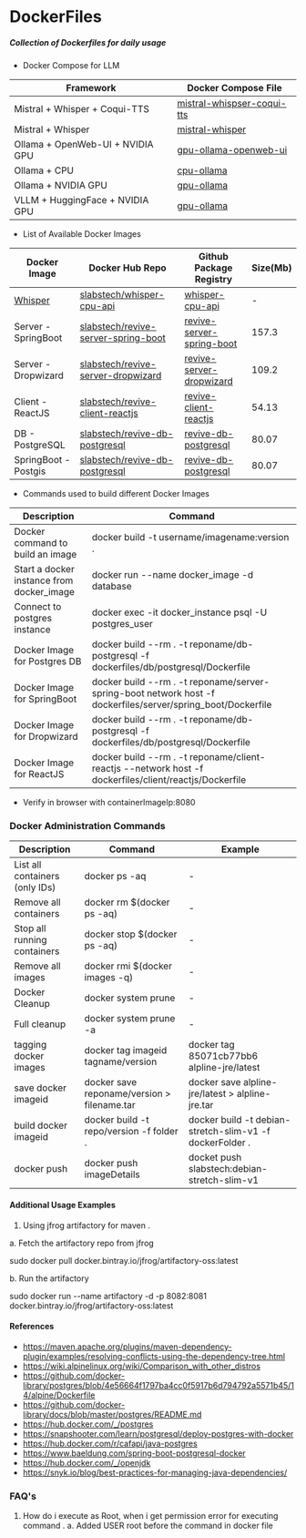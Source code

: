 # DockerFiles
##### Collection of Dockerfiles for daily usage

* Docker Compose for LLM

| Framework  | Docker Compose File |
|----------------------|------------------------------------|
| Mistral + Whisper + Coqui-TTS | [mistral-whispser-coqui-tts](docker_compose_files/llm/mistral-whisper-coqui-tts.yml) | 
| Mistral + Whisper  | [mistral-whisper](docker_compose_files/llm/mistral-whisper.yml) | 
| Ollama + OpenWeb-UI + NVIDIA GPU  | [gpu-ollama-openweb-ui](docker_compose_files/llm/gpu-ollama-openweb-ui.yml) | 
| Ollama + CPU  | [cpu-ollama](docker_compose_files/llm/cpu-ollama.yml) | 
| Ollama + NVIDIA GPU  | [gpu-ollama](docker_compose_files/llm/gpu-ollama.yml) | 
| VLLM + HuggingFace + NVIDIA GPU  | [gpu-ollama](docker_compose_files/llm/gpu-vllm.yml) | 



* List of Available Docker Images

| Docker Image         | Docker Hub Repo                                                                                     | Github Package Registry                                                                                       | Size(Mb) |
|----------------------|-----------------------------------------------------------------------------------------------------|---------------------------------------------------------------------------------------------------------------|----------|
| [Whisper](dockerfiles/llm/Whisper-Dockerfile)  | [slabstech/whisper-cpu-api](https://hub.docker.com/r/slabstech/revive-server-spring-boot) | [whisper-cpu-api](https://github.com/sachinsshetty/revive/pkgs/container/revive-server-spring-boot) | -    |
| Server - SpringBoot  | [slabstech/revive-server-spring-boot](https://hub.docker.com/r/slabstech/revive-server-spring-boot) | [revive-server-spring-boot](https://github.com/sachinsshetty/revive/pkgs/container/revive-server-spring-boot) | 157.3    |
| Server - Dropwizard  | [slabstech/revive-server-dropwizard](https://hub.docker.com/r/slabstech/revive-server-dropwizard)   | [revive-server-dropwizard](https://github.com/sachinsshetty/revive/pkgs/container/revive-server-dropwizard)   | 109.2    |
| Client - ReactJS     | [slabstech/revive-client-reactjs](https://hub.docker.com/r/slabstech/revive-client-reactjs)         | [revive-client-reactjs](https://github.com/sachinsshetty/revive/pkgs/container/revive-client-reactjs)         | 54.13    |
| DB - PostgreSQL      | [slabstech/revive-db-postgresql](https://hub.docker.com/r/slabstech/revive-db-postgresql)           | [revive-db-postgresql](https://github.com/sachinsshetty/revive/pkgs/container/revive-db-postgresql)           | 80.07    |
| SpringBoot - Postgis | [slabstech/revive-db-postgresql](https://hub.docker.com/r/slabstech/revive-db-postgresql)           | [revive-db-postgresql](https://github.com/sachinsshetty/revive/pkgs/container/revive-db-postgresql)           | 80.07    |


* Commands used to build different Docker Images

| Description                               | Command                                                                                                      |
|-------------------------------------------|--------------------------------------------------------------------------------------------------------------|
| Docker command to build an image          | docker build -t username/imagename:version .                                                                 |
| Start a docker instance from docker_image | docker run --name docker_image -d database                                                                   |
| Connect to postgres instance              | docker exec -it docker_instance psql -U postgres_user                                                        |
| Docker Image for Postgres DB              | docker build --rm . -t reponame/db-postgresql -f dockerfiles/db/postgresql/Dockerfile                        |
| Docker Image for SpringBoot               | docker build --rm . -t reponame/server-spring-boot network host -f dockerfiles/server/spring_boot/Dockerfile |
| Docker Image for Dropwizard               | docker build --rm . -t reponame/db-postgresql -f dockerfiles/db/postgresql/Dockerfile                        |
| Docker Image for ReactJS                  | docker build --rm . -t reponame/client-reactjs --network host -f dockerfiles/client/reactjs/Dockerfile       |


* Verify in browser with containerImageIp:8080



### Docker Administration Commands

| Description                    | Command                                     | Example                                                   |
|--------------------------------|---------------------------------------------|-----------------------------------------------------------|
| List all containers (only IDs) | docker ps -aq                               | -                                                         |
| Remove all containers          | docker rm $(docker ps -aq)                  | -                                                         |
| Stop all running containers    | docker stop $(docker ps -aq)                | -                                                         |
| Remove all images              | docker rmi $(docker images -q)              | -                                                         |
| Docker Cleanup                 | docker system prune                         | -                                                         |
| Full cleanup                   | docker system prune -a                      | -                                                         |
| tagging docker images          | docker tag imageid tagname/version          | docker tag 85071cb77bb6 alpline-jre/latest                |
| save docker imageid            | docker save reponame/version > filename.tar | docker save alpline-jre/latest > alpline-jre.tar          |
| build docker imageid           | docker build -t repo/version -f folder .    | docker build -t debian-stretch-slim-v1  -f dockerFolder . |
| docker push                    | docker push imageDetails                    | docket push slabstech:debian-stretch-slim-v1              |




#### Additional Usage Examples

1. Using jfrog artifactory for maven .

  a. Fetch the artifactory repo from jfrog

   sudo docker pull docker.bintray.io/jfrog/artifactory-oss:latest

  b. Run the artifactory

   sudo docker run --name artifactory -d -p 8082:8081 docker.bintray.io/jfrog/artifactory-oss:latest 



#### References

* https://maven.apache.org/plugins/maven-dependency-plugin/examples/resolving-conflicts-using-the-dependency-tree.html
* https://wiki.alpinelinux.org/wiki/Comparison_with_other_distros
* https://github.com/docker-library/postgres/blob/4e56664f1797ba4cc0f5917b6d794792a5571b45/14/alpine/Dockerfile
* https://github.com/docker-library/docs/blob/master/postgres/README.md
* https://hub.docker.com/_/postgres
* https://snapshooter.com/learn/postgresql/deploy-postgres-with-docker
* https://hub.docker.com/r/cafapi/java-postgres
* https://www.baeldung.com/spring-boot-postgresql-docker
* https://hub.docker.com/_/openjdk
* https://snyk.io/blog/best-practices-for-managing-java-dependencies/

### FAQ's

1. How do i execute as Root, when i get permission error for executing command .
   a. Added USER root before the command in docker file


